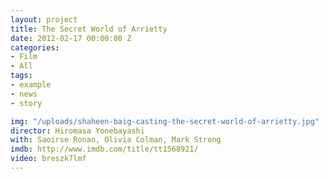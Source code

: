 ```yaml
---
layout: project
title: The Secret World of Arrietty
date: 2012-02-17 00:00:00 Z
categories:
- Film
- All
tags:
- example
- news
- story

img: "/uploads/shaheen-baig-casting-the-secret-world-of-arrietty.jpg"
director: Hiromasa Yonebayashi
with: Saoirse Ronan, Olivia Colman, Mark Strong
imdb: http://www.imdb.com/title/tt1568921/
video: breszk7lmf
---
```


